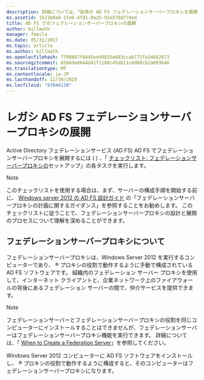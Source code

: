 ```yaml
---
description: 詳細については、「従来の AD FS フェデレーションサーバープロキシを展開する」を参照してください。
ms.assetid: 1b21b0a9-1fe6-4fd1-8a25-92e578d774ed
title: AD FS でのフェデレーションサーバープロキシの展開
author: billmath
manager: femila
ms.date: 05/31/2017
ms.topic: article
ms.author: billmath
ms.openlocfilehash: 7798867f8445ee99835e883ccab771fa346b2673
ms.sourcegitcommit: 65b6de6b44d41f1180c45db11cdd60cb2a093b46
ms.translationtype: MT
ms.contentlocale: ja-JP
ms.lasthandoff: 12/10/2020
ms.locfileid: "97044130"
---
```

# <a name="deploying-legacy-ad-fs-federation-server-proxies"></a>レガシ AD FS フェデレーションサーバープロキシの展開

Active Directory フェデレーションサービス (AD FS) AD FS でフェデレーションサーバープロキシを展開するには \( \) 、「 [チェックリスト: フェデレーションサーバープロキシの](Checklist--Setting-Up-a-Federation-Server-Proxy.md)セットアップ」の各タスクを実行します。

> [!NOTE]
> このチェックリストを使用する場合は、まず、サーバーの構成手順を開始する前に、 [Windows server 2012 の AD FS 設計ガイド](../design/ad-fs-design-guide-in-windows-server-2012.md) の「フェデレーションサーバープロキシの計画に関するガイダンス」を参照することをお勧めします。 このチェックリストに従うことで、フェデレーションサーバープロキシの設計と展開のプロセスについて理解を深めることができます。

## <a name="about-federation-server-proxies"></a>フェデレーションサーバープロキシについて
フェデレーションサーバープロキシは、Windows Server 2012 を実行するコンピューターであり、 &reg; プロキシの役割で動作するように手動で構成されている AD FS ソフトウェアです。 組織内のフェデレーション サーバー プロキシを使用して、インターネット クライアントと、企業ネットワーク上のファイアウォールの背後にあるフェデレーション サーバーの間で、仲介サービスを提供できます。

> [!NOTE]
> フェデレーションサーバーとフェデレーションサーバープロキシの役割を同じコンピューターにインストールすることはできませんが、フェデレーションサーバーはフェデレーションサーバープロキシ機能を実行できます。 詳細については、「 [When to Create a Federation Server](/previous-versions/windows/it-pro/windows-server-2012-R2-and-2012/dd807101(v=ws.11))」を参照してください。

Windows Server 2012 コンピューターに AD FS ソフトウェアをインストールし、 &reg; プロキシの役割で動作するように構成すると、そのコンピューターはフェデレーションサーバープロキシになります。

